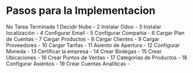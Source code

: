 # Pasos para la Implementacion    
No  Tarea  Terminada
1  Decidir Nube  -
2  Instalar Odoo  -
3  Instalar localización  -
4  Configurar Email  -
5  Configurar Compañia  -
6  Cargar Plan de Cuentas  -
7  Cargar Productos  -
8  Cargar Clientes  -
9  Cargar Proveedores  -
10  Cargar Tarifas  -
11  Asiento de Apertura  -
12  Configurar Moneda  -
13  Certificar la empresa  -
14  Crear Bodegas  -
15  Crear Ubicaciones  -
16  Crear Puntos de Ventas  -
17  Categorias de Productos  -
18  Configurar Asientos  -
19  Crear Cuentas Analiticas  -
